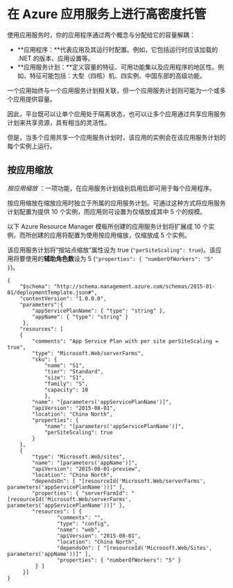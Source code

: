 <properties
    pageTitle="在 Azure 应用服务上进行高密度托管 | Azure"
    description="在 Azure 应用服务上进行高密度托管"
    author="btardif"
    manager="wpickett"
    editor=""
    services="app-service\web"
    documentationcenter="" />  

<tags
    ms.assetid="a903cb78-4927-47b0-8427-56412c4e3e64"
    ms.service="app-service-web"
    ms.workload="web"
    ms.tgt_pltfrm="na"
    ms.devlang="multiple"
    ms.topic="article"
    ms.date="10/24/2016"
    wacn.date="12/05/2016"
    ms.author="byvinyal" />  


# 在 Azure 应用服务上进行高密度托管
使用应用服务时，你的应用程序通过两个概念与分配给它的容量解耦：

* **应用程序：**代表应用及其运行时配置。例如，它包括运行时应该加载的 .NET 的版本、应用设置等。
* **应用服务计划：**定义容量的特征、可用功能集以及应用程序的地区性。例如，特征可能包括：大型（四核）机、四实例、中国东部的高级功能。

一个应用始终与一个应用服务计划相关联，但一个应用服务计划则可能为一个或多个应用提供容量。

因此，平台既可以让单个应用处于隔离状态，也可以让多个应用通过共享应用服务计划来共享资源，具有相当的灵活性。

但是，当多个应用共享一个应用服务计划时，该应用的实例会在该应用服务计划的每个实例上运行。

## 按应用缩放
 *按应用缩放* ：一项功能，在应用服务计划级别启用后即可用于每个应用程序。

按应用缩放在缩放应用时独立于所属的应用服务计划。可通过这种方式将应用服务计划配置为提供 10 个实例，而应用则可设置为仅缩放成其中 5 个的规模。

以下 Azure Resource Manager 模板所创建的应用服务计划将扩展成 10 个实例，而所创建的应用将配置为使用按应用缩放，仅缩放成 5 个实例。

该应用服务计划将“按站点缩放”属性设为 true (`"perSiteScaling": true`)。该应用将要使用的**辅助角色数**设为 5 (`"properties": { "numberOfWorkers": "5" }`)。

    {
        "$schema": "http://schema.management.azure.com/schemas/2015-01-01/deploymentTemplate.json#",
        "contentVersion": "1.0.0.0",
        "parameters":{
            "appServicePlanName": { "type": "string" },
            "appName": { "type": "string" }
         },
        "resources": [
        {
            "comments": "App Service Plan with per site perSiteScaling = true",
            "type": "Microsoft.Web/serverFarms",
            "sku": {
                "name": "S1",
                "tier": "Standard",
                "size": "S1",
                "family": "S",
                "capacity": 10
                },
            "name": "[parameters('appServicePlanName')]",
            "apiVersion": "2015-08-01",
            "location": "China North",
            "properties": {
                "name": "[parameters('appServicePlanName')]",
                "perSiteScaling": true
            }
        },
        {
            "type": "Microsoft.Web/sites",
            "name": "[parameters('appName')]",
            "apiVersion": "2015-08-01-preview",
            "location": "China North",
            "dependsOn": [ "[resourceId('Microsoft.Web/serverFarms', parameters('appServicePlanName'))]" ],
            "properties": { "serverFarmId": "[resourceId('Microsoft.Web/serverFarms', parameters('appServicePlanName'))]" },
            "resources": [ {
                    "comments": "",
                    "type": "config",
                    "name": "web",
                    "apiVersion": "2015-08-01",
                    "location": "China North",
                    "dependsOn": [ "[resourceId('Microsoft.Web/Sites', parameters('appName'))]" ],
                    "properties": { "numberOfWorkers": "5" }
             } ]
         }]
    }


<!---HONumber=Mooncake_1128_2016-->